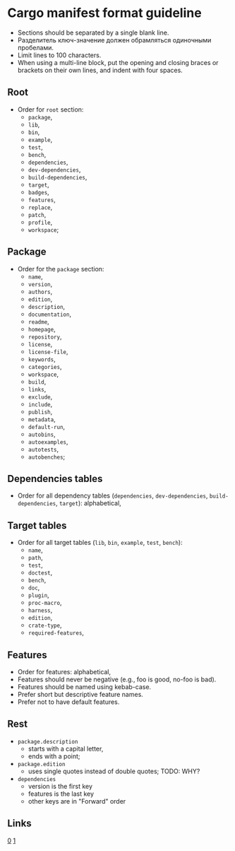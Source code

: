 # Cargo manifest format guideline

- Sections should be separated by a single blank line.
- Разделитель ключ-значение должен обрамляться одиночными пробелами.
- Limit lines to 100 characters.
- When using a multi-line block, put the opening and closing braces or brackets
  on their own lines, and indent with four spaces.

## Root

- Order for `root` section:
  - `package`,
  - `lib`,
  - `bin`,
  - `example`,
  - `test`,
  - `bench`,
  - `dependencies`,
  - `dev-dependencies`,
  - `build-dependencies`,
  - `target`,
  - `badges`,
  - `features`,
  - `replace`,
  - `patch`,
  - `profile`,
  - `workspace`;

## Package

- Order for the `package` section:
  - `name`,
  - `version`,
  - `authors`,
  - `edition`,
  - `description`,
  - `documentation`,
  - `readme`,
  - `homepage`,
  - `repository`,
  - `license`,
  - `license-file`,
  - `keywords`,
  - `categories`,
  - `workspace`,
  - `build`,
  - `links`,
  - `exclude`,
  - `include`,
  - `publish`,
  - `metadata`,
  - `default-run`,
  - `autobins`,
  - `autoexamples`,
  - `autotests`,
  - `autobenches`;

## Dependencies tables

- Order for all dependency tables (`dependencies`, `dev-dependencies`,
  `build-dependencies`, `target`): alphabetical,

## Target tables

- Order for all target tables (`lib`, `bin`, `example`, `test`, `bench`):
  - `name`,
  - `path`,
  - `test`,
  - `doctest`,
  - `bench`,
  - `doc`,
  - `plugin`,
  - `proc-macro`,
  - `harness`,
  - `edition`,
  - `crate-type`,
  - `required-features`,

## Features

- Order for features: alphabetical,
- Features should never be negative (e.g., foo is good, no-foo is bad).
- Features should be named using kebab-case.
- Prefer short but descriptive feature names.
- Prefer not to have default features.

## Rest

- `package.description`
  - starts with a capital letter,
  - ends with a point;
- `package.edition`
  - uses single quotes instead of double quotes; TODO: WHY?
- `dependencies`
  - version is the first key
  - features is the last key
  - other keys are in "Forward" order

## Links

[0](https://github.com/pingcap/style-guide/blob/master/docs/rust/modules.md#cargotoml)
[1](https://github.com/killercup/cargo-edit/issues/361)

